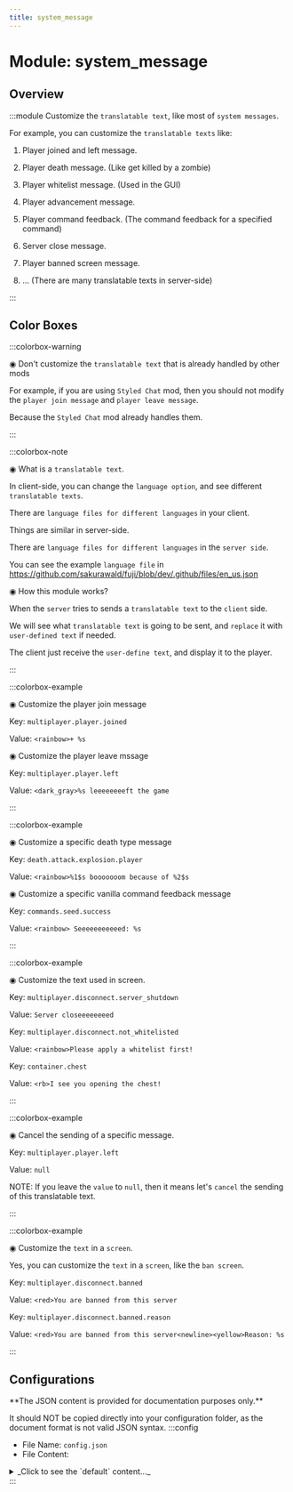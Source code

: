 ```yaml
---
title: system_message
---
```



# Module: system_message

## Overview
:::module
  Customize the `translatable text`, like most of `system messages`.
  
  
  
  For example, you can customize the `translatable texts` like:
  
  1. Player joined and left message.
  
  2. Player death message. (Like get killed by a zombie)
  
  3. Player whitelist message. (Used in the GUI)
  
  4. Player advancement message.
  
  5. Player command feedback. (The command feedback for a specified command)
  
  6. Server close message.
  
  7. Player banned screen message.
  
  8. ... (There are many translatable texts in server-side)


:::
## Color Boxes

:::colorbox-warning

  ◉ Don't customize the `translatable text` that is already handled by other mods
  
  For example, if you are using `Styled Chat` mod, then you should not modify the `player join message` and `player leave message`.
  
  Because the `Styled Chat` mod already handles them.


:::

:::colorbox-note

  ◉ What is a `translatable text`.
  
  In client-side, you can change the `language option`, and see different `translatable texts`.
  
  There are `language files for different languages` in your client.
  
  Things are similar in server-side.
  
  There are `language files for different languages` in the `server side`.
  
  
  
  You can see the example `language file` in https://github.com/sakurawald/fuji/blob/dev/.github/files/en_us.json
  
  
  
  ◉ How this module works?
  
  When the `server` tries to sends a `translatable text` to the `client` side.
  
  We will see what `translatable text` is going to be sent, and `replace` it with `user-defined text` if needed.
  
  The client just receive the `user-define text`, and display it to the player.


:::

:::colorbox-example

  ◉ Customize the player join message
  
  Key: `multiplayer.player.joined`
  
  Value: `<rainbow>+ %s`
  
  
  
  ◉ Customize the player leave mssage
  
  Key: `multiplayer.player.left`
  
  Value: `<dark_gray>%s leeeeeeeeft the game`


:::

:::colorbox-example

  ◉ Customize a specific death type message
  
  Key: `death.attack.explosion.player`
  
  Value: `<rainbow>%1$s booooooom because of %2$s`
  
  
  
  ◉ Customize a specific vanilla command feedback message
  
  Key: `commands.seed.success`
  
  Value: `<rainbow> Seeeeeeeeeeed: %s`


:::

:::colorbox-example

  ◉ Customize the text used in screen.
  
  Key: `multiplayer.disconnect.server_shutdown`
  
  Value: `Server closeeeeeeeed`
  
  
  
  Key: `multiplayer.disconnect.not_whitelisted`
  
  Value: `<rainbow>Please apply a whitelist first!`
  
  
  
  Key: `container.chest`
  
  Value: `<rb>I see you opening the chest!`


:::

:::colorbox-example

  ◉ Cancel the sending of a specific message.
  
  Key: `multiplayer.player.left`
  
  Value: `null`
  
  
  
  NOTE: If you leave the `value` to `null`, then it means let's `cancel` the sending of this translatable text.


:::

:::colorbox-example

  ◉ Customize the `text` in a `screen`.
  
  Yes, you can customize the `text` in a `screen`, like the `ban screen`.
  
  Key: `multiplayer.disconnect.banned`
  
  Value: `<red>You are banned from this server`
  
  
  
  Key: `multiplayer.disconnect.banned.reason`
  
  Value: `<red>You are banned from this server<newline><yellow>Reason: %s`


:::

## Configurations
<Admonition type="warning" icon="" title="">
**The JSON content is provided for documentation purposes only.**

It should NOT be copied directly into your configuration folder, as the document format is not valid JSON syntax.
</Admonition>
:::config
- File Name: `config.json`
- File Content: 
<details>

<summary>_Click to see the `default` content..._</summary>

```json showLineNumbers title="config/fuji/modules/system_message/config.json"
{
  "rules": [
    {
      "enable": false,
      "document": "Modify the style of player joined text.",
      "is_screen_text": false,
      "translatable_text_key": "multiplayer.player.joined",
      "translatable_text_value": "<green>[+] Player %s joined the server."
    },
    {
      "enable": false,
      "document": "Cancel the sending of player left text.",
      "is_screen_text": false,
      "translatable_text_key": "multiplayer.player.left",
      "translatable_text_value": null
    },
    {
      "enable": false,
      "document": "Modify the player death message.",
      "is_screen_text": false,
      "translatable_text_key": "death.attack.explosion.player",
      "translatable_text_value": "<rainbow>%1$s booooooom because of %2$s"
    },
    {
      "enable": false,
      "document": "Modify the player death message.",
      "is_screen_text": false,
      "translatable_text_key": "death.attack.fall",
      "translatable_text_value": "<rb>%1$s hit the ground too hard"
    },
    {
      "enable": false,
      "document": "Modify the player death message.",
      "is_screen_text": false,
      "translatable_text_key": "death.fell.accident.generic",
      "translatable_text_value": "<rb>%1$s fell from a high place"
    },
    {
      "enable": true,
      "document": "Modify the style of `/seed` command feedback.",
      "is_screen_text": false,
      "translatable_text_key": "commands.seed.success",
      "translatable_text_value": "<rainbow>Seeeeeeeeeeed: %s"
    },
    {
      "enable": false,
      "document": "Modify the text displaying in the whitelist screen.",
      "is_screen_text": true,
      "translatable_text_key": "multiplayer.disconnect.not_whitelisted",
      "translatable_text_value": "<rainbow>Please apply a whitelist first!"
    },
    {
      "enable": false,
      "document": "Modify the text displaying in the ban screen.",
      "is_screen_text": true,
      "translatable_text_key": "multiplayer.disconnect.banned",
      "translatable_text_value": "<red><b><i>You are banned from this server"
    },
    {
      "enable": false,
      "document": "Modify the text displaying in the ban screen.",
      "is_screen_text": true,
      "translatable_text_key": "multiplayer.disconnect.banned.reason",
      "translatable_text_value": "<red><b><i>You are banned from this server<newline><yellow>Reason: %s"
    },
    {
      "enable": false,
      "document": "Modify the text displaying in chest screen.",
      "is_screen_text": true,
      "translatable_text_key": "container.chest",
      "translatable_text_value": "<rb>I see you opening the chest!"
    }
  ]
}
```
</details>
:::
